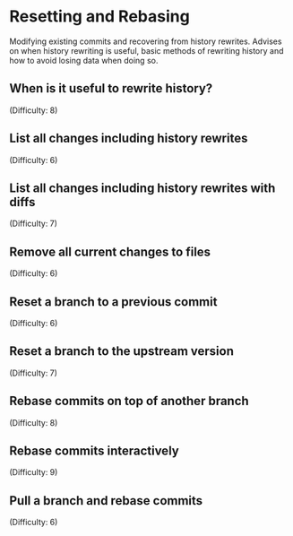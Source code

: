 # Resetting and Rebasing
Modifying existing commits and recovering from history rewrites. Advises on when history rewriting is useful, basic methods of rewriting history and how to avoid losing data when doing so.

## When is it useful to rewrite history?
(Difficulty: 8)

## List all changes including history rewrites
(Difficulty: 6)

## List all changes including history rewrites with diffs
(Difficulty: 7)

## Remove all current changes to files
(Difficulty: 6)

## Reset a branch to a previous commit
(Difficulty: 6)

## Reset a branch to the upstream version
(Difficulty: 7)

## Rebase commits on top of another branch
(Difficulty: 8)

## Rebase commits interactively
(Difficulty: 9)

## Pull a branch and rebase commits
(Difficulty: 6)
